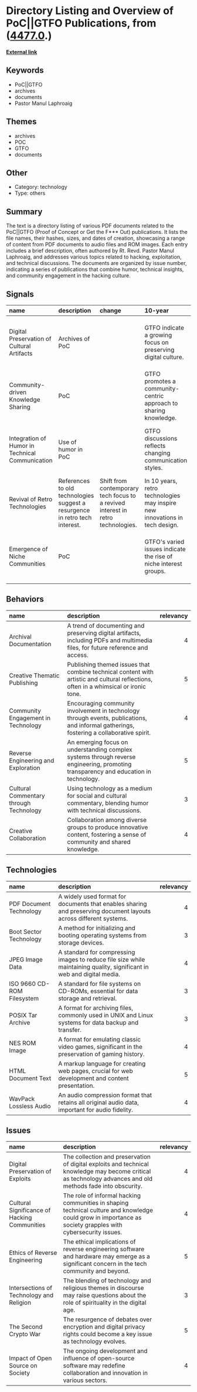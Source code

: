 # __Directory Listing and Overview of PoC||GTFO Publications__, from ([4477.0](https://kghosh.substack.com/p/4477.0).)

__[External link](https://pocorgtfo.hacke.rs/)__



## Keywords

* PoC||GTFO
* archives
* documents
* Pastor Manul Laphroaig

## Themes

* archives
* POC
* GTFO
* documents

## Other

* Category: technology
* Type: others

## Summary

The text is a directory listing of various PDF documents related to the PoC||GTFO (Proof of Concept or Get the F*** Out) publications. It lists the file names, their hashes, sizes, and dates of creation, showcasing a range of content from PDF documents to audio files and ROM images. Each entry includes a brief description, often authored by Rt. Revd. Pastor Manul Laphroaig, and addresses various topics related to hacking, exploitation, and technical discussions. The documents are organized by issue number, indicating a series of publications that combine humor, technical insights, and community engagement in the hacking culture.

## Signals

| name                                            | description                                                                   | change                                                                             | 10-year                                                                        | driving-force                                                               |   relevancy |
|:------------------------------------------------|:------------------------------------------------------------------------------|:-----------------------------------------------------------------------------------|:-------------------------------------------------------------------------------|:----------------------------------------------------------------------------|------------:|
| Digital Preservation of Cultural Artifacts      | Archives of PoC||GTFO indicate a growing focus on preserving digital culture. | Shift from physical to digital preservation of cultural and technical documents.   | In 10 years, digital archives may be mainstream in preserving niche cultures.  | The increasing need to document and preserve diverse digital cultures.      |           4 |
| Community-driven Knowledge Sharing              | PoC||GTFO promotes a community-centric approach to sharing knowledge.         | Transition from centralized to decentralized knowledge sharing within communities. | In 10 years, decentralized platforms for knowledge sharing may be widely used. | The desire for open-source collaboration and shared learning experiences.   |           5 |
| Integration of Humor in Technical Communication | Use of humor in PoC||GTFO discussions reflects changing communication styles. | Shift from formal to more informal, humorous communication in technical fields.    | In 10 years, humor may be a standard aspect of technical documentation.        | The need to make technical content more accessible and engaging.            |           3 |
| Revival of Retro Technologies                   | References to old technologies suggest a resurgence in retro tech interest.   | Shift from contemporary tech focus to a revived interest in retro technologies.    | In 10 years, retro technologies may inspire new innovations in tech design.    | Nostalgia and the desire to reconnect with past technologies and practices. |           4 |
| Emergence of Niche Communities                  | PoC||GTFO's varied issues indicate the rise of niche interest groups.         | Transition from general tech communities to more specialized interest groups.      | In 10 years, niche communities may dominate the landscape of tech culture.     | The fragmentation of interests and the pursuit of specialized knowledge.    |           4 |

## Behaviors

| name                                   | description                                                                                                                              |   relevancy |
|:---------------------------------------|:-----------------------------------------------------------------------------------------------------------------------------------------|------------:|
| Archival Documentation                 | A trend of documenting and preserving digital artifacts, including PDFs and multimedia files, for future reference and access.           |           4 |
| Creative Thematic Publishing           | Publishing themed issues that combine technical content with artistic and cultural reflections, often in a whimsical or ironic tone.     |           5 |
| Community Engagement in Technology     | Encouraging community involvement in technology through events, publications, and informal gatherings, fostering a collaborative spirit. |           4 |
| Reverse Engineering and Exploration    | An emerging focus on understanding complex systems through reverse engineering, promoting transparency and education in technology.      |           5 |
| Cultural Commentary through Technology | Using technology as a medium for social and cultural commentary, blending humor with technical discussions.                              |           3 |
| Creative Collaboration                 | Collaboration among diverse groups to produce innovative content, fostering a sense of community and shared knowledge.                   |           4 |

## Technologies

| name                       | description                                                                                                            |   relevancy |
|:---------------------------|:-----------------------------------------------------------------------------------------------------------------------|------------:|
| PDF Document Technology    | A widely used format for documents that enables sharing and preserving document layouts across different systems.      |           4 |
| Boot Sector Technology     | A method for initializing and booting operating systems from storage devices.                                          |           3 |
| JPEG Image Data            | A standard for compressing images to reduce file size while maintaining quality, significant in web and digital media. |           4 |
| ISO 9660 CD-ROM Filesystem | A standard for file systems on CD-ROMs, essential for data storage and retrieval.                                      |           3 |
| POSIX Tar Archive          | A format for archiving files, commonly used in UNIX and Linux systems for data backup and transfer.                    |           3 |
| NES ROM Image              | A format for emulating classic video games, significant in the preservation of gaming history.                         |           4 |
| HTML Document Text         | A markup language for creating web pages, crucial for web development and content presentation.                        |           5 |
| WavPack Lossless Audio     | An audio compression format that retains all original audio data, important for audio fidelity.                        |           4 |

## Issues

| name                                         | description                                                                                                                                                 |   relevancy |
|:---------------------------------------------|:------------------------------------------------------------------------------------------------------------------------------------------------------------|------------:|
| Digital Preservation of Exploits             | The collection and preservation of digital exploits and technical knowledge may become critical as technology advances and old methods fade into obscurity. |           4 |
| Cultural Significance of Hacking Communities | The role of informal hacking communities in shaping technical culture and knowledge could grow in importance as society grapples with cybersecurity issues. |           4 |
| Ethics of Reverse Engineering                | The ethical implications of reverse engineering software and hardware may emerge as a significant concern in the tech community and beyond.                 |           5 |
| Intersections of Technology and Religion     | The blending of technology and religious themes in discourse may raise questions about the role of spirituality in the digital age.                         |           3 |
| The Second Crypto War                        | The resurgence of debates over encryption and digital privacy rights could become a key issue as technology evolves.                                        |           5 |
| Impact of Open Source on Society             | The ongoing development and influence of open-source software may redefine collaboration and innovation in various sectors.                                 |           4 |